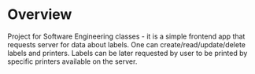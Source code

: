 # Overview
Project for Software Engineering classes - it is a simple frontend app that requests server for data about labels. One can create/read/update/delete labels and printers. Labels can be later requested by user to be printed by specific printers available on the server.
